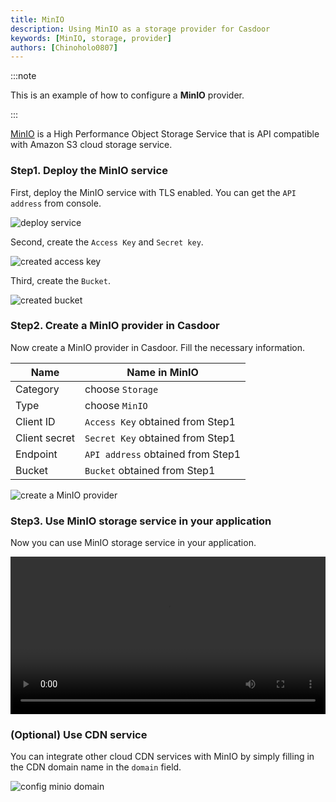 ```yaml
---
title: MinIO
description: Using MinIO as a storage provider for Casdoor
keywords: [MinIO, storage, provider]
authors: [Chinoholo0807]
---
```


:::note

This is an example of how to configure a **MinIO** provider.

:::

[MinIO](https://github.com/minio/minio) is a High Performance Object Storage Service that is API compatible with Amazon S3 cloud storage service.

### Step1. Deploy the MinIO service

First, deploy the MinIO service with TLS enabled. You can get the `API address` from console.

![deploy service](/img/providers/storage/minio_deploy.png)

Second, create the `Access Key` and `Secret key`.

![created access key](/img/providers/storage/minio_create_key.png)

Third, create the `Bucket`.

![created bucket](/img/providers/storage/minio_create_bucket.png)

### Step2. Create a MinIO provider in Casdoor

Now create a MinIO provider in Casdoor. Fill the necessary information.

|    Name       |   Name in MinIO |
|      ----     |   ----          |  
|Category       |   choose `Storage`                   |
|Type           |   choose `MinIO`                     |
|Client ID      |   `Access Key` obtained from Step1   |
|Client secret  |   `Secret Key` obtained from Step1   |
|Endpoint       |   `API address` obtained from Step1  |
|Bucket         |   `Bucket` obtained from Step1       |
<!-- ![create a MinIO provider](/img/providers/storage/minio_provider_conf.png) -->

![create a MinIO provider](/img/providers/storage/minio_provider_conf_detail.png)

### Step3. Use MinIO storage service in your application

Now you can use MinIO storage service in your application.

<video src="/video/provider/storage/use_minio_in_app.mp4" controls="controls" width="100%"></video>

### (Optional) Use CDN service

You can integrate other cloud CDN services with MinIO by simply filling in the CDN domain name in the `domain` field.

![config minio domain](/img/providers/storage/minio_provider_domain.png)
